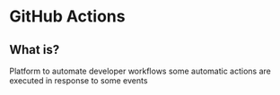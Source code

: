 # GitHub Actions

## What is?
Platform to automate developer workflows
some automatic actions are executed in response to some events
